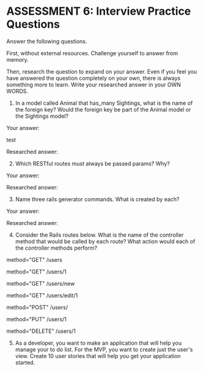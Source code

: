 # ASSESSMENT 6: Interview Practice Questions
Answer the following questions.

First, without external resources. Challenge yourself to answer from memory.

Then, research the question to expand on your answer. Even if you feel you have answered the question completely on your own, there is always something more to learn. Write your researched answer in your OWN WORDS.

1. In a model called Animal that has_many Sightings, what is the name of the foreign key? Would the foreign key be part of the Animal model or the Sightings model?

  Your answer:

  test

  Researched answer:



2. Which RESTful routes must always be passed params? Why?

  Your answer:

  Researched answer:



3. Name three rails generator commands. What is created by each?

  Your answer:

  Researched answer:



4. Consider the Rails routes below. What is the name of the controller method that would be called by each route? What action would each of the controller methods perform?

method="GET"    /users          

method="GET"    /users/1  

method="GET"    /users/new

method="GET"    /users/edit/1    

method="POST"   /users/       

method="PUT"    /users/1      

method="DELETE" /users/1      



5. As a developer, you want to make an application that will help you manage your to do list. For the MVP, you want to create just the user's view. Create 10 user stories that will help you get your application started. 
